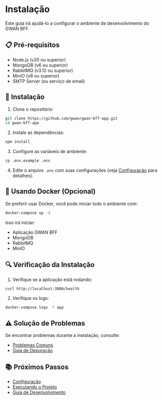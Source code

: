 # Instalação

Este guia irá ajudá-lo a configurar o ambiente de desenvolvimento do GWAN BFF.

## 📋 Pré-requisitos

- Node.js (v20 ou superior)
- MongoDB (v6 ou superior)
- RabbitMQ (v3.12 ou superior)
- MinIO (v8 ou superior)
- SMTP Server (ou serviço de email)

## 🔧 Instalação

1. Clone o repositório:
```bash
git clone https://github.com/gwan/gwan-bff-app.git
cd gwan-bff-app
```

2. Instale as dependências:
```bash
npm install
```

3. Configure as variáveis de ambiente:
```bash
cp .env.example .env
```

4. Edite o arquivo `.env` com suas configurações (veja [Configuração](configuration.md) para detalhes).

## 🐳 Usando Docker (Opcional)

Se preferir usar Docker, você pode iniciar todo o ambiente com:

```bash
docker-compose up -d
```

Isso irá iniciar:
- Aplicação GWAN BFF
- MongoDB
- RabbitMQ
- MinIO

## 🔍 Verificação da Instalação

1. Verifique se a aplicação está rodando:
```bash
curl http://localhost:3000/health
```

2. Verifique os logs:
```bash
docker-compose logs -f app
```

## ⚠️ Solução de Problemas

Se encontrar problemas durante a instalação, consulte:
- [Problemas Comuns](../troubleshooting/common-issues.md)
- [Guia de Depuração](../troubleshooting/debugging.md)

## 📚 Próximos Passos

- [Configuração](configuration.md)
- [Executando o Projeto](running.md)
- [Guia de Desenvolvimento](../development/guide.md) 